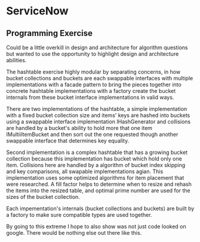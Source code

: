 # ServiceNow
## Programming Exercise


Could be a little overkill in design and architecture for algorithm questions but wanted to use the opportunity to highlight design and architecture abilities.

The hashtable exercise highly modular by separating concerns, in how bucket collections and buckets are each swappable interfaces with multiple implementations with a facade pattern to bring the pieces together into concrete hashtable implementations with a factory create the bucket internals from these bucket interface implementations in valid ways.

There are two implementations of the hashtable, a simple implementation with a fixed bucket collection size and items' keys are hashed into buckets using a swappable interface implementation IHashGenerator and collisions are handled by a bucket's ability to hold more that one item IMultiiItemBucket and then sort out the one requested though another swappable interface that determines key equality.

Second implementation is a complex hashtable that has a growing bucket collection because this implementation has bucket which hold only one item.  Collisions here are handled by a algorithm of bucket index skipping and key comparisons, all swapable implementations agian.  This implementation uses some optimized algorithms for item placement that were researched.  A fill factor helps to determine when to resize and rehash the items into the resized table, and optimal prime number are used for the sizes of the bucket collection.

Each impementation's internals (bucket collections and buckets) are built by a factory to make sure compatible types are used together.

By going to this extreme I hope to also show was not just code looked on google.  There would be nothing else out there like this.
